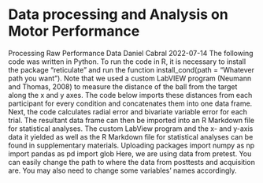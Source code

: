 # Data processing and Analysis on Motor Performance
Processing Raw Performance Data
Daniel Cabral
2022-07-14
The following code was written in Python. To run the code in R, it is necessary to install the package “reticulate” and run the function install_cond(path = “Whatever path you want”).
Note that we used a custom LabVIEW program (Neumann and Thomas, 2008) to measure the distance of the ball from the target along the x and y axes. The code below imports these distances from each participant for every condition and concatenates them into one data frame. Next, the code calculates radial error and bivariate variable error for each trial. The resultant data frame can then be imported into an R Markdown file for statistical analyses.
The custom LabView program and the x- and y-axis data it yielded as well as the R Markdown file for statistical analyses can be found in supplementary materials.
Uploading packages import numpy as np import pandas as pd import glob
Here, we are using data from pretest. You can easily change the path to where the data from posttests and acquisition are. You may also need to change some variables’ names accordingly.
